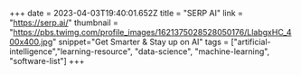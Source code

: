 +++
date = 2023-04-03T19:40:01.652Z
title = "SERP AI"
link = "https://serp.ai/"
thumbnail = "https://pbs.twimg.com/profile_images/1621375028528050176/LlabgxHC_400x400.jpg"
snippet="Get Smarter & Stay up on AI"
tags = ["artificial-intelligence","learning-resource", "data-science", "machine-learning", "software-list"]
+++
